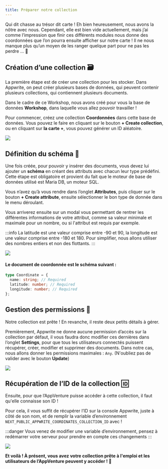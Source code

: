 ```yaml
---
title: Préparer notre collection
---
```


<Documentation link="https://appwrite.io/docs/products/databases/quick-start"></Documentation>

<Hero
title="Préparons notre collection 💾"
image="/assets/workshop/database/database.jpg"
description="Après un peu de marche, on atteint vite un coin de la forêt un peu plus vierge, c'est exactement ce qu'il
nous fallait pour commencer à travailler et créer notre propre collection ! 🌳"
/>

Qui dit chasse au trésor dit carte ! Eh bien heureusement, nous avons la nôtre avec nous. Cependant, elle est bien vide
actuellement, mais j’ai comme l’impression que finir ces différents modules nous donne des coordonnées que l’on pourra
ensuite afficher sur notre carte ! Il ne nous manque plus qu’un moyen de les ranger quelque part pour ne pas les
perdre ... 📍

## Création d’une collection 🗃️

La première étape est de créer une collection pour les stocker.
Dans Appwrite, on peut créer plusieurs bases de données, qui peuvent contenir plusieurs collections, qui contiennent
plusieurs documents.

Dans le cadre de ce Workshop, nous avons créé pour vous la base de données **Workshop**, dans laquelle vous allez pouvoir
travailler !

Pour commencer, créez une collection **Coordonnées** dans cette base de données. Vous pouvez le faire en cliquant sur le
bouton **+ Create collection**, ou en cliquant sur **la carte +**, vous pouvez générer un ID aléatoire.

<Image src="/assets/workshop/database/collectionModal.png" imageAlt="Modal de création de collection" withSpacing></Image>

## Définition du schéma 📄

Une fois créée, pour pouvoir y insérer des documents, vous devez lui ajouter un **schéma** en créant des attributs avec
chacun leur type prédéfini. Cette étape est obligatoire et provient du fait que le moteur de base de données utilisé est
Maria DB, un moteur SQL.

Vous n’avez qu’à vous rendre dans l’onglet **Attributes**, puis cliquer sur le bouton **+ Create attribute**, ensuite
sélectionner le bon type de donnée dans le menu déroulant.

Vous arriverez ensuite sur un modal vous permettant de rentrer les différentes informations de votre attribut, comme sa
valeur minimale et maximale pour un nombre, ou si l'attribut est requis par exemple.

:::info
La latitude est une valeur comprise entre -90 et 90, la longitude est une valeur comprise entre -180 et 180. Pour simplifier,
nous allons utiliser des nombres entiers et non des flottants.
:::

<Image src="/assets/workshop/database/attributeModal.png" imageAlt="Modal de création d'attribut" withSpacing></Image>

#### Le document de coordonnée est le schéma suivant :

```ts
type Coordinate = {
  name: string; // Required
  latitude: number; // Required
  longitude: number; // Required
};
```

## Gestion des permissions 🔑

Notre collection est prête ! En revanche, il reste deux petits détails à gérer.

Premièrement, Appwrite ne donne aucune permission d’accès sur la collection par défaut, il vous faudra donc modifier
ces dernières dans l’onglet **Settings**, pour que tous les utilisateurs connectés puissent récupérer, créer, modifier et
supprimer des documents. Dans notre cas, nous allons donner les permissions maximales : `Any`. (N'oubliez pas de valider
avec le bouton **Update**)

<Image src="/assets/workshop/database/permission.png" imageAlt="Permission d'une collection" withSpacing></Image>

## Récupération de l’ID de la collection 🆔

Ensuite, pour que l’AppVenture puisse accéder à cette collection, il faut qu'elle connaisse son ID !

Pour cela, il vous suffit de récupérer l’ID sur la console Appwrite, juste à côté de son nom, et de remplir la variable
d’environnement `NEXT_PUBLIC_APPWRITE_COORDINATES_COLLECTION_ID` avec !

:::danger
Vous venez de modifier une variable d’environnement, pensez à redémarrer votre serveur pour prendre en compte ces changements
:::

<Image src="/assets/workshop/database/idCollection.png" imageAlt="Identifiant d’un collection" withSpacing></Image>

**Et voilà ! À présent, vous avez votre collection prête à l'emploi et les utilisateurs de l’AppVenture peuvent y
accéder ! 🎉**
